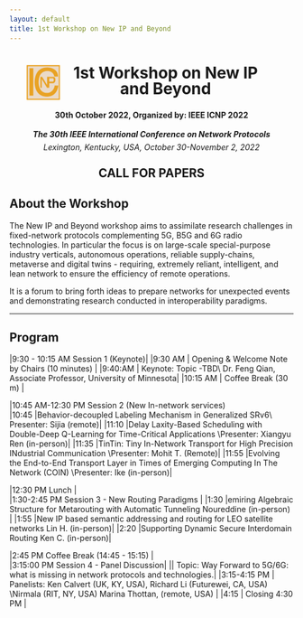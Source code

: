 ```yaml
---
layout: default
title: 1st Workshop on New IP and Beyond
---
```

<!-- <h1 style="text-align: center;">1st Workshop on New IP and Beyond</h1> -->

<div style="clear: both;">
  <div style="float: left; padding-left:30px">
    <img src="assets/img/icnp_logo.png" width='60' height='YYY' alt="">
  </div>
  <div>
    <h1 style="text-align: center; padding-right:40px; line-height:1em;">1st Workshop on New IP and Beyond</h1>
  </div>
</div>

<h4 style="text-align: center;line-height:2em;">30th October 2022, Organized by: IEEE ICNP 2022</h4>
<h5 style="text-align: center; line-height:0em;">The 30th IEEE International Conference on Network Protocols</h5>
<h6 style="text-align: center;line-height:0em;">Lexington, Kentucky, USA, October 30-November 2, 2022</h6>

<h2 style="text-align: center;">CALL FOR PAPERS</h2>

## About the Workshop

The New IP and Beyond workshop aims to assimilate research challenges in fixed-network protocols complementing 5G, B5G and 6G radio technologies.
In particular the focus is on large-scale special-purpose industry verticals, autonomous operations, reliable supply-chains, metaverse and digital twins - requiring, 
 extremely reliant, intelligent, and lean network to ensure the efficiency of remote operations.

It is a forum to bring forth ideas to prepare networks for unexpected events and demonstrating 
research conducted in interoperability paradigms.

--- 

## Program

|9:30 - 10:15 AM Session 1 (Keynote)|
|9:30 AM	| Opening & Welcome	Note by Chairs (10 minutes)	|
|9:40:AM	| Keynote: Topic -TBD\\
          Dr. Feng Qian, Associate Professor, University of Minnesota|
|10:15 AM |	Coffee Break (30 m)	|

|10:45 AM-12:30 PM	Session 2	(New  In-network services)	
|10:45 	|Behavior-decoupled Labeling Mechanism in Generalized SRv6\\	Presenter: Sijia (remote)|
|11:10 	|Delay Laxity-Based Scheduling with Double-Deep Q-Learning for Time-Critical Applications	\\Presenter: Xiangyu Ren (in-person)|
|11:35 	|TinTin: Tiny In-Network Transport for High Precision INdustrial Communication	\\Presenter: Mohit T. (Remote)|
|11:55 	|Evolving the End-to-End Transport Layer in Times of Emerging Computing In The Network (COIN) \\Presenter:	Ike (in-person)|

|12:30 PM	Lunch	|	
|1:30-2:45 PM 	Session 3 -	New  Routing Paradigms	|
|1:30 	|emiring Algebraic Structure for Metarouting with Automatic Tunneling	Noureddine (in-person) |
|1:55 	|New IP based semantic addressing and routing for LEO satellite networks	Lin H. (in-person)|
|2:20 	|Supporting Dynamic Secure Interdomain Routing	Ken C. (in-person)|

|2:45 PM	Coffee Break (14:45 - 15:15) |		
|3:15:00 PM	Session 4 - Panel Discussion|
|| Topic: Way Forward to 5G/6G: what is missing in network protocols and technologies.|
|3:15-4:15 PM	| Panelists: Ken Calvert (UK, KY, USA), Richard Li (Futurewei, CA, USA)	
               \\Nirmala (RIT, NY, USA)	Marina Thottan, (remote, USA)	|
|4:15 |	Closing	 4:30 PM	|
